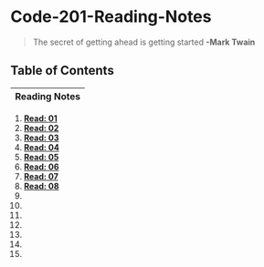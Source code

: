 # Code-201-Reading-Notes

> The secret of getting ahead is getting started
  **-Mark Twain**

## Table of Contents

| Reading Notes |
| --- |
1. **[Read: 01](class-01.md)**
2. **[Read: 02](class-02.md)**
3. **[Read: 03](class-03.md)**
4. **[Read: 04](class-04.md)** 
5. **[Read: 05](class-05.md)**
6. **[Read: 06](class-06.md)**
7. **[Read: 07](class-07.md)**
8. **[Read: 08](class-08.md)**
9. 
10. 
11. 
12. 
13. 
14. 
15.

